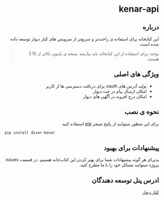 <div dir="rtl">

# kenar-api
## درباره
این کتابخانه برای استفاده ی راحت‌تر و سریع‌تر از سرویس های کنار دیوار توسعه داده شده است.
>توجه: برای استفاده از این کتابخانه باید نیازمند نسخه ی پایتون بالاتر از 3.10 هستید. 

## ویژگی های اصلی
* تولید آدرس های oauth برای دریافت دسترسی ها از کاربر
* امکان ارسال پیام در چت دیوار
* امکان درج افزونه در آگهی های دیوار

## نحوه ی نصب 
برای این منظور میتوانید از پکیج منیجر [pip](https://pip.pypa.io/en/stable/) استفاده کنید

<div dir="ltr">

```bash
pip install divar-kenar
```
</div>

## پیشنهادات برای بهبود
پذیرای هر گونه پیشنهادات شما برای بهتر کردن این کتاب‌خانه هستیم. در قسمت issues پروژه میتوانید مسائل خود را با ما مطرح کنید.

## ادرس پنل توسعه دهندگان
[کنار دیوار](divar.ir/kenar)

</div>